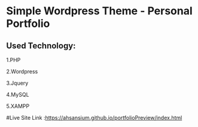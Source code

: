 # Simple Wordpress Theme - Personal Portfolio

 ## Used Technology:
 1.PHP
  
 2.Wordpress

 3.Jquery

 4.MySQL
 
 5.XAMPP

#Live Site Link :https://ahsansium.github.io/portfolioPreview/index.html
